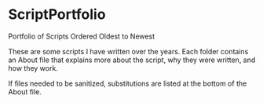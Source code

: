 # ScriptPortfolio
Portfolio of Scripts 
Ordered Oldest to Newest


These are some scripts I have written over the years. Each folder contains an About file that explains more about the script, why they were written, and how they work. 

If files needed to be sanitized, substitutions are listed at the bottom of the About file. 

